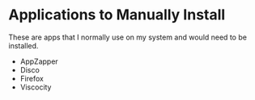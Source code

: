 # Applications to Manually Install

These are apps that I normally use on my system and would need to be installed.

* AppZapper
* Disco
* Firefox
* Viscocity
